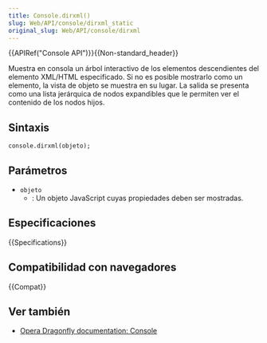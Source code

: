 ```yaml
---
title: Console.dirxml()
slug: Web/API/console/dirxml_static
original_slug: Web/API/console/dirxml
---
```


{{APIRef("Console API")}}{{Non-standard_header}}

Muestra en consola un árbol interactivo de los elementos descendientes del elemento XML/HTML especificado. Si no es posible mostrarlo como un elemento, la vista de objeto se muestra en su lugar. La salida se presenta como una lista jerárquica de nodos expandibles que le permiten ver el contenido de los nodos hijos.

## Sintaxis

```
console.dirxml(objeto);
```

## Parámetros

- `objeto`
  - : Un objeto JavaScript cuyas propiedades deben ser mostradas.

## Especificaciones

{{Specifications}}

## Compatibilidad con navegadores

{{Compat}}

## Ver también

- [Opera Dragonfly documentation: Console](http://www.opera.com/dragonfly/documentation/console/)

